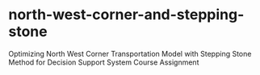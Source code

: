 # north-west-corner-and-stepping-stone
Optimizing North West Corner Transportation Model with Stepping Stone Method for Decision Support System Course Assignment
